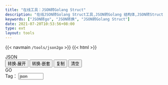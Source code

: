 ```yaml
---
title: "在线工具：JSON转Golang Struct"
description: "在线JSON转Golang Struct工具,JSON转Golang 结构体,JSON转Struct,JSON转Go"
keywords: ["JSON转go", "JSON转换", "JSON转Golang Struct"]
date: 2021-07-20T10:53:56+08:00
type: ext
layout: tools
---
```

{{< navmain `/tools/json2go` >}}
{{< html >}}
  <div class="row"> 
    <div class="t-editarea col-lg-5 col-md-12" onpaste="setTimeout(pasteConvert,1)"> 
      <label class="col-form-label"> JSON </label>
      <div id="input" class="t-textarea fullHeight fixed-size"></div> 
    </div> 
    <div class="t-btn col-lg-1 col-md-12">
      <button class="btn"  id="btnExpan"> 转换-展开 </button>
      <button class="btn"  id="btnNest"> 转换-嵌套 </button>
      <button class="btn btn-default" data-clipboard-action="copy" id="btnCopy"> 复制 </button>
      <button class="btn btn-default" id="btnClear"> 清空 </button>
    </div> 
    <div class="t-editarea col-lg-6 col-md-12"> 
      <label class="col-form-label"> GO </label> 
      <div class="float-end align-items-end">
        <label class="col-form-label">Tag：</label>
        <input type="text" class="form-control float-end" value="json" id="tag" style="width:80px;">
      </div>
      <div class="t-textarea fullHeight fixed-size" id="output"></div> 
    </div> 
  </div>
  <script src="https://cdn.bootcss.com/clipboard.js/2.0.4/clipboard.min.js">
	</script>
  <script src="/js/tools.js"></script>
  <script src="/js/json2go.js"></script>
  <script>
    let input = new highlight(
      document.getElementById("input"), 
      "javascript", 
      '{"url":"https://www.printlove.cn"}'
    )

    let output = new highlight(
      document.getElementById("output"), 
      "go", 
      '等待转化结果...'
    )

    document.getElementById("btnClear").onclick = function() {
        cleanup(input, output)
    }

    function tagName() {
      return document.getElementById("tag").value
    }
  
    document.getElementById("btnExpan").onclick = function() {
      convert(true, tagName())
    }
    document.getElementById("btnNest").onclick = function() {
      convert(false, tagName())
    }
    function pasteConvert() {
      convert(true, tagName())
    }

    function convert(flat=true, tagName="json") {
      let res = json2go(input.getValue(), null, tagName, flat);
      if (res.error) {
          alert(res.error)
          return
      }
      output.setValue(res.go)
    }
    convert()
    listenMode(input, output)
    copy(output)
	</script>
  {{< /html >}}